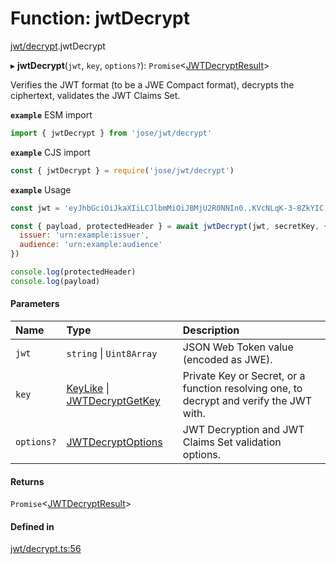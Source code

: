 # Function: jwtDecrypt

[jwt/decrypt](../modules/jwt_decrypt.md).jwtDecrypt

▸ **jwtDecrypt**(`jwt`, `key`, `options?`): `Promise`<[JWTDecryptResult](../interfaces/types.jwtdecryptresult.md)\>

Verifies the JWT format (to be a JWE Compact format), decrypts the ciphertext, validates the JWT Claims Set.

**`example`** ESM import
```js
import { jwtDecrypt } from 'jose/jwt/decrypt'
```

**`example`** CJS import
```js
const { jwtDecrypt } = require('jose/jwt/decrypt')
```

**`example`** Usage
```js
const jwt = 'eyJhbGciOiJkaXIiLCJlbmMiOiJBMjU2R0NNIn0..KVcNLqK-3-8ZkYIC.xSwF4VxO0kUMUD2W-cifsNUxnr-swyBq-nADBptyt6y9n79-iNc5b0AALJpRwc0wwDkJw8hNOMjApNUTMsK9b-asToZ3DXFMvwfJ6n1aWefvd7RsoZ2LInWFfVAuttJDzoGB.uuexQoWHwrLMEYRElT8pBQ'

const { payload, protectedHeader } = await jwtDecrypt(jwt, secretKey, {
  issuer: 'urn:example:issuer',
  audience: 'urn:example:audience'
})

console.log(protectedHeader)
console.log(payload)
```

#### Parameters

| Name | Type | Description |
| :------ | :------ | :------ |
| `jwt` | `string` \| `Uint8Array` | JSON Web Token value (encoded as JWE). |
| `key` | [KeyLike](../types/types.keylike.md) \| [JWTDecryptGetKey](../interfaces/jwt_decrypt.jwtdecryptgetkey.md) | Private Key or Secret, or a function resolving one, to decrypt and verify the JWT with. |
| `options?` | [JWTDecryptOptions](../interfaces/jwt_decrypt.jwtdecryptoptions.md) | JWT Decryption and JWT Claims Set validation options. |

#### Returns

`Promise`<[JWTDecryptResult](../interfaces/types.jwtdecryptresult.md)\>

#### Defined in

[jwt/decrypt.ts:56](https://github.com/panva/jose/blob/v3.13.0/src/jwt/decrypt.ts#L56)
